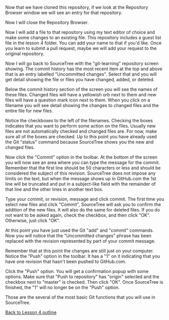 Now that we have cloned this repository, if we look at the Repository Browser window we will see an entry for that repository.

Now I will close the Repository Browser.

Now I will add a file to that repository using my text editor of choice and make some changes to an existing file. This repository includes a guest list file in the lesson 4 folder. You can add your name to that if you'd like. Once you learn to submit a pull request, maybe we will add your request to the original repository.

Now I will go back to SourceTree with the "git-learning" repository screen showing. The commit history has the most recent item at the top and above that is an entry labelled "Uncommitted changes". Select that and you will get detail showing the file or files you have changed, added, or deleted.

Below the commit history section of the screen you will see the names of these files. Changed files will have a yellowish orb next to them and new files will have a question mark icon next to them. When you click on a filename you will see detail showing the changes to changed files and the entire file for new files.

Notice the checkboxes to the left of the filenames. Checking the boxes indicates that you want to perform some action on the files. Usually new files are not automatically checked and changed files are. For now, make sure all of the boxes are checked. Up to this point you have already used the Git "status" command because SourceTree shows you the new and changed files.

Now click the "Commit" option in the toolbar. At the bottom of the screen you will now see an area where you can type the message for the commit. Remember that the first line should be 50 characters or less and should be considered the subject of this revision. SourceTree does not impose any limits on the text, but when the message shows up in GitHub.com the 1st line will be truncated and put in a subject-like field with the remainder of that line and the other lines in another text box.

Type your commit, or revision, message and click commit. The first time you select new files and click "Commit", SourceTree will ask you to confirm the addition of the new files. It will also do the same for deleted files. If you do not want to be asked again, check the checkbox, and then click "OK". Otherwise, just click "OK".

At this point you have just used the Git "add" and "commit" commands. Now you will notice that the "Uncommitted changes" phrase has been replaced with the revision represented by part of your commit message.

Remember that at this point the changes are still just on your computer. Notice the "Push" option in the toolbar. It has a "1" on it indicating that you have one revision that hasn't been pushed to GitHub.com.

Click the "Push" option. You will get a confirmation popup with some options. Make sure that "Push to repository" has "origin" selected and the checkbox next to "master" is checked. Then click "OK". Once SourceTree is finished, the "1" will no longer be on the "Push" option.

Those are the several of the most basic Git functions that you will use in SourceTree.

[Back to Lesson 4 outline](https://github.com/live-and-learn/git-learning/tree/master/lesson-4 "Back to lesson 4 outline")